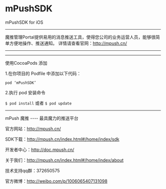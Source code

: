 # mPushSDK 

mPushSDK for iOS

___
魔推管理Portal提供易用的消息推送工具，使得您公司的业务运营人员，能够很简单方便地操作、推送通知。
详情请查看官网：http://mpush.cn/ 
___
___
使用CocoaPods 添加

1.在你项目的 Podfile 中添加以下代码：

`pod ‘mPushSDK’`

2.执行 pod 安装命令

`$ pod install` 或者 `$ pod update`
___


mPush 魔推 ---- 最具魔力的推送平台

官方网站：http://mpush.cn/

SDK下载：http://mpush.cn/index.html#/home/index/sdk

开发者中心：http://doc.mpush.cn/

关于我们：http://mpush.cn/index.html#/home/index/about

技术支持qq群：372650575

官方微博：http://weibo.com/p/1006065407131098
